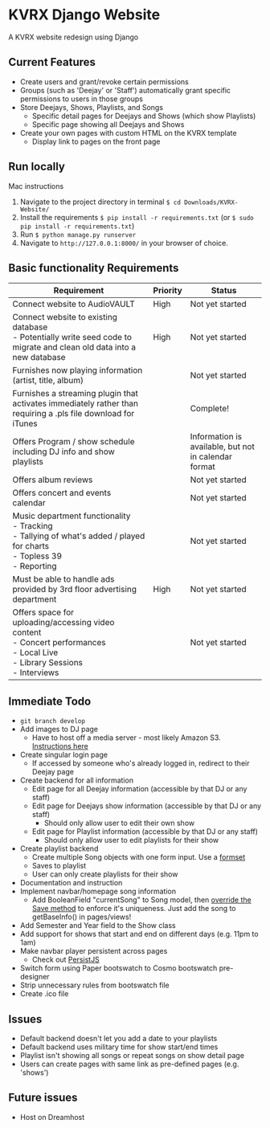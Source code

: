 # KVRX Django Website

A KVRX website redesign using Django

## Current Features

- Create users and grant/revoke certain permissions
- Groups (such as 'Deejay' or 'Staff') automatically grant specific permissions to users in those groups
- Store Deejays, Shows, Playlists, and Songs
  - Specific detail pages for Deejays and Shows (which show Playlists)
  - Specific page showing all Deejays and Shows
- Create your own pages with custom HTML on the KVRX template
  - Display link to pages on the front page

## Run locally

Mac instructions

1. Navigate to the project directory in terminal `$ cd Downloads/KVRX-Website/`
2. Install the requirements `$ pip install -r requirements.txt` (or `$ sudo pip install -r requirements.txt`)
3. Run `$ python manage.py runserver`
4. Navigate to `http://127.0.0.1:8000/` in your browser of choice.

## Basic functionality Requirements

|Requirement|Priority|Status|
|-----|-----|-----|
|Connect website to AudioVAULT|High|Not yet started|
|Connect website to existing database<br>- Potentially write seed code to migrate and clean old data into a new database|High|Not yet started|
|Furnishes now playing information (artist, title, album)||Not yet started|
|Furnishes a streaming plugin that activates immediately rather than requiring a .pls file download for iTunes||Complete!|
|Offers Program / show schedule including DJ info and show playlists||Information is available, but not in calendar format|
|Offers album reviews||Not yet started|
|Offers concert and events calendar||Not yet started|
|Music department functionality<br>- Tracking<br>- Tallying of what's added / played for charts<br>- Topless 39<br>- Reporting||Not yet started|
|Must be able to handle ads provided by 3rd floor advertising department|High|Not yet started|
|Offers space for uploading/accessing video content<br>- Concert performances<br>- Local Live<br>- Library Sessions<br>- Interviews||Not yet started| 

## Immediate Todo

- `git branch develop`
- Add images to DJ page
  - Have to host off a media server - most likely Amazon S3. [Instructions here](http://caseypt.github.io/2012/01/02/s3-heroku-django.html)
- Create singular login page
  - If accessed by someone who's already logged in, redirect to their Deejay page
- Create backend for all information
  - Edit page for all Deejay information (accessible by that DJ or any staff)
  - Edit page for Deejays show information (accessible by that DJ or any staff)
    - Should only allow user to edit their own show
  - Edit page for Playlist information (accessible by that DJ or any staff)
    - Should only allow user to edit playlists for their show
- Create playlist backend
  - Create multiple Song objects with one form input. Use a [formset](https://docs.djangoproject.com/en/dev/topics/forms/formsets/)
  - Saves to playlist
  - User can only create playlists for their show
- Documentation and instruction
- Implement navbar/homepage song information
  - Add BooleanField "currentSong" to Song model, then [override the Save method](http://stackoverflow.com/questions/1455126/unique-booleanfield-value-in-django) to enforce it's uniqueness. Just add the song to getBaseInfo() in pages/views!
- Add Semester and Year field to the Show class
- Add support for shows that start and end on different days (e.g. 11pm to 1am)
- Make navbar player persistent across pages
  - Check out [PersistJS](https://github.com/jeremydurham/persist-js)
- Switch form using Paper bootswatch to Cosmo bootswatch pre-designer
- Strip unnecessary rules from bootswatch file
- Create .ico file

## Issues
- Default backend doesn't let you add a date to your playlists
- Default backend uses military time for show start/end times
- Playlist isn't showing all songs or repeat songs on show detail page
- Users can create pages with same link as pre-defined pages (e.g. 'shows')

## Future issues
- Host on Dreamhost